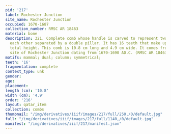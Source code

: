 ```yaml
---
pid: '217'
label: Rochester Junction
site_name: Rochester Junction
occupied: 1670-1687
collection_number: RMSC AR 18463
material: bone
description: 321. Complete comb whose handle is carved to represent two otters facing
  each other separated by a double pillar. It has 16 teeth that make up 38% of its
  total height. This comb is 10.8 cm long and 4.9 cm wide. It comes from the Seneca
  site of Rochester Junction dating from 1670-1690 AD.C. (RMSC AR 18463
motifs: mammal; dual; column; symmetrical;
teeth: '16'
fragmentation: complete
context_type: unk
gender:
age:
placement:
length (cm): '10.8'
width (cm): '4.9'
order: '216'
layout: qatar_item
collection: combs
thumbnail: "/img/derivatives/iiif/images/217/full/250,/0/default.jpg"
full: "/img/derivatives/iiif/images/217/full/1140,/0/default.jpg"
manifest: "/img/derivatives/iiif/217/manifest.json"
---
```

